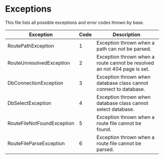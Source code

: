# Exceptions

This file lists all possible exceptions and error codes thrown by base.

| Exception | Code | Description |
| --------- | ---- | ----------- |
| RoutePathException | 1 | Exception thrown when a path can not be parsed. |
| RouteUnresolvedException | 2 | Exception thrown when a route cannot be resolved an not 404 page is set. |
| DbConnectionException | 3 | Exception thrown when database class cannot connect to database. |
| DbSelectException | 4 | Exception thrown when database class cannot select database. |
| RouteFileNotFoundException | 5 | Exception thrown when a route file cannot be found. |
| RouteFileParseException | 6 | Exception thrown when a route file cannot be parsed. |
